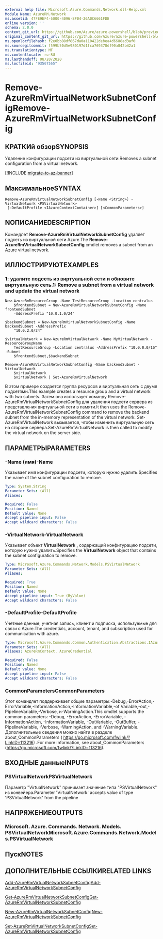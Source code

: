```yaml
---
external help file: Microsoft.Azure.Commands.Network.dll-Help.xml
Module Name: AzureRM.Network
ms.assetid: 47FE9EF4-6000-4096-8F04-26A0C6661FDB
online version: ''
schema: 2.0.0
content_git_url: https://github.com/Azure/azure-powershell/blob/preview/src/ResourceManager/Network/Commands.Network/help/Remove-AzureRmVirtualNetworkSubnetConfig.md
original_content_git_url: https://github.com/Azure/azure-powershell/blob/preview/src/ResourceManager/Network/Commands.Network/help/Remove-AzureRmVirtualNetworkSubnetConfig.md
ms.openlocfilehash: f2e0bb88df867da0a110422debea4d6688ad3af0
ms.sourcegitcommit: f599b50d5e980197d1fca769378df90a842b42a1
ms.translationtype: MT
ms.contentlocale: ru-RU
ms.lasthandoff: 08/20/2020
ms.locfileid: "93567565"
---
```

# <span data-ttu-id="82dda-101">Remove-AzureRmVirtualNetworkSubnetConfig</span><span class="sxs-lookup"><span data-stu-id="82dda-101">Remove-AzureRmVirtualNetworkSubnetConfig</span></span>

## <span data-ttu-id="82dda-102">КРАТКИй обзор</span><span class="sxs-lookup"><span data-stu-id="82dda-102">SYNOPSIS</span></span>
<span data-ttu-id="82dda-103">Удаление конфигурации подсети из виртуальной сети.</span><span class="sxs-lookup"><span data-stu-id="82dda-103">Removes a subnet configuration from a virtual network.</span></span>

[!INCLUDE [migrate-to-az-banner](../../includes/migrate-to-az-banner.md)]

## <span data-ttu-id="82dda-104">Максимальное</span><span class="sxs-lookup"><span data-stu-id="82dda-104">SYNTAX</span></span>

```
Remove-AzureRmVirtualNetworkSubnetConfig [-Name <String>] -VirtualNetwork <PSVirtualNetwork>
 [-DefaultProfile <IAzureContextContainer>] [<CommonParameters>]
```

## <span data-ttu-id="82dda-105">NОПИСАНИЕ</span><span class="sxs-lookup"><span data-stu-id="82dda-105">DESCRIPTION</span></span>
<span data-ttu-id="82dda-106">Командлет **Remove-AzureRmVirtualNetworkSubnetConfig** удаляет подсеть из виртуальной сети Azure.</span><span class="sxs-lookup"><span data-stu-id="82dda-106">The **Remove-AzureRmVirtualNetworkSubnetConfig** cmdlet removes a subnet from an Azure virtual network.</span></span>

## <span data-ttu-id="82dda-107">ИЛЛЮСТРИРУЮТ</span><span class="sxs-lookup"><span data-stu-id="82dda-107">EXAMPLES</span></span>

### <span data-ttu-id="82dda-108">1: удалите подсеть из виртуальной сети и обновите виртуальную сеть.</span><span class="sxs-lookup"><span data-stu-id="82dda-108">1: Remove a subnet from a virtual network and update the virtual network</span></span>
```
New-AzureRmResourceGroup -Name TestResourceGroup -Location centralus
    $frontendSubnet = New-AzureRmVirtualNetworkSubnetConfig -Name frontendSubnet 
    -AddressPrefix "10.0.1.0/24"

$backendSubnet = New-AzureRmVirtualNetworkSubnetConfig -Name backendSubnet -AddressPrefix 
    "10.0.2.0/24"

$virtualNetwork = New-AzureRmVirtualNetwork -Name MyVirtualNetwork -ResourceGroupName 
    TestResourceGroup -Location centralus -AddressPrefix "10.0.0.0/16" -Subnet 
    $frontendSubnet,$backendSubnet

Remove-AzureRmVirtualNetworkSubnetConfig -Name backendSubnet -VirtualNetwork 
    $virtualNetwork
    $virtualNetwork | Set-AzureRmVirtualNetwork
```

<span data-ttu-id="82dda-109">В этом примере создается группа ресурсов и виртуальная сеть с двумя подсетями.</span><span class="sxs-lookup"><span data-stu-id="82dda-109">This example creates a resource group and a virtual network with two subnets.</span></span> <span data-ttu-id="82dda-110">Затем она использует команду Remove-AzureRmVirtualNetworkSubnetConfig для удаления подсети сервера из представления виртуальной сети в памяти.</span><span class="sxs-lookup"><span data-stu-id="82dda-110">It then uses the Remove-AzureRmVirtualNetworkSubnetConfig command to remove the backend subnet from the in-memory representation of the virtual network.</span></span> <span data-ttu-id="82dda-111">Set-AzureRmVirtualNetwork вызывается, чтобы изменить виртуальную сеть на стороне сервера.</span><span class="sxs-lookup"><span data-stu-id="82dda-111">Set-AzureRmVirtualNetwork is then called to modify the virtual network on the server side.</span></span>

## <span data-ttu-id="82dda-112">ПАРАМЕТРЫ</span><span class="sxs-lookup"><span data-stu-id="82dda-112">PARAMETERS</span></span>

### <span data-ttu-id="82dda-113">-Name (имя)</span><span class="sxs-lookup"><span data-stu-id="82dda-113">-Name</span></span>
<span data-ttu-id="82dda-114">Указывает имя конфигурации подсети, которую нужно удалить.</span><span class="sxs-lookup"><span data-stu-id="82dda-114">Specifies the name of the subnet configuration to remove.</span></span>

```yaml
Type: System.String
Parameter Sets: (All)
Aliases: 

Required: False
Position: Named
Default value: None
Accept pipeline input: False
Accept wildcard characters: False
```

### <span data-ttu-id="82dda-115">-VirtualNetwork</span><span class="sxs-lookup"><span data-stu-id="82dda-115">-VirtualNetwork</span></span>
<span data-ttu-id="82dda-116">Указывает объект **VirtualNetwork** , содержащий конфигурацию подсети, которую нужно удалить.</span><span class="sxs-lookup"><span data-stu-id="82dda-116">Specifies the **VirtualNetwork** object that contains the subnet configuration to remove.</span></span>

```yaml
Type: Microsoft.Azure.Commands.Network.Models.PSVirtualNetwork
Parameter Sets: (All)
Aliases: 

Required: True
Position: Named
Default value: None
Accept pipeline input: True (ByValue)
Accept wildcard characters: False
```

### <span data-ttu-id="82dda-117">-DefaultProfile</span><span class="sxs-lookup"><span data-stu-id="82dda-117">-DefaultProfile</span></span>
<span data-ttu-id="82dda-118">Учетные данные, учетная запись, клиент и подписка, используемые для связи с Azure.</span><span class="sxs-lookup"><span data-stu-id="82dda-118">The credentials, account, tenant, and subscription used for communication with azure.</span></span>

```yaml
Type: Microsoft.Azure.Commands.Common.Authentication.Abstractions.IAzureContextContainer
Parameter Sets: (All)
Aliases: AzureRmContext, AzureCredential

Required: False
Position: Named
Default value: None
Accept pipeline input: False
Accept wildcard characters: False
```

### <span data-ttu-id="82dda-119">CommonParameters</span><span class="sxs-lookup"><span data-stu-id="82dda-119">CommonParameters</span></span>
<span data-ttu-id="82dda-120">Этот командлет поддерживает общие параметры:-Debug,-ErrorAction,-ErrorVariable,-InformationAction,-InformationVariable,-of Variable,-out,-PipelineVariable,-Verbose, и-WarningAction.</span><span class="sxs-lookup"><span data-stu-id="82dda-120">This cmdlet supports the common parameters: -Debug, -ErrorAction, -ErrorVariable, -InformationAction, -InformationVariable, -OutVariable, -OutBuffer, -PipelineVariable, -Verbose, -WarningAction, and -WarningVariable.</span></span> <span data-ttu-id="82dda-121">Дополнительные сведения можно найти в разделе about_CommonParameters ( https://go.microsoft.com/fwlink/?LinkID=113216) .</span><span class="sxs-lookup"><span data-stu-id="82dda-121">For more information, see about_CommonParameters (https://go.microsoft.com/fwlink/?LinkID=113216).</span></span>

## <span data-ttu-id="82dda-122">ВХОДНЫЕ данные</span><span class="sxs-lookup"><span data-stu-id="82dda-122">INPUTS</span></span>

### <span data-ttu-id="82dda-123">PSVirtualNetwork</span><span class="sxs-lookup"><span data-stu-id="82dda-123">PSVirtualNetwork</span></span>
<span data-ttu-id="82dda-124">Параметр "VirtualNetwork" принимает значение типа "PSVirtualNetwork" из конвейера.</span><span class="sxs-lookup"><span data-stu-id="82dda-124">Parameter 'VirtualNetwork' accepts value of type 'PSVirtualNetwork' from the pipeline</span></span>

## <span data-ttu-id="82dda-125">НАПРЯЖЕНИЕ</span><span class="sxs-lookup"><span data-stu-id="82dda-125">OUTPUTS</span></span>

### <span data-ttu-id="82dda-126">Microsoft. Azure. Commands. Network. Models. PSVirtualNetwork</span><span class="sxs-lookup"><span data-stu-id="82dda-126">Microsoft.Azure.Commands.Network.Models.PSVirtualNetwork</span></span>

## <span data-ttu-id="82dda-127">Пуск</span><span class="sxs-lookup"><span data-stu-id="82dda-127">NOTES</span></span>

## <span data-ttu-id="82dda-128">ДОПОЛНИТЕЛЬНЫЕ ССЫЛКИ</span><span class="sxs-lookup"><span data-stu-id="82dda-128">RELATED LINKS</span></span>

[<span data-ttu-id="82dda-129">Add-AzureRmVirtualNetworkSubnetConfig</span><span class="sxs-lookup"><span data-stu-id="82dda-129">Add-AzureRmVirtualNetworkSubnetConfig</span></span>](./Add-AzureRmVirtualNetworkSubnetConfig.md)

[<span data-ttu-id="82dda-130">Get-AzureRmVirtualNetworkSubnetConfig</span><span class="sxs-lookup"><span data-stu-id="82dda-130">Get-AzureRmVirtualNetworkSubnetConfig</span></span>](./Get-AzureRmVirtualNetworkSubnetConfig.md)

[<span data-ttu-id="82dda-131">New-AzureRmVirtualNetworkSubnetConfig</span><span class="sxs-lookup"><span data-stu-id="82dda-131">New-AzureRmVirtualNetworkSubnetConfig</span></span>](./New-AzureRmVirtualNetworkSubnetConfig.md)

[<span data-ttu-id="82dda-132">Set-AzureRmVirtualNetworkSubnetConfig</span><span class="sxs-lookup"><span data-stu-id="82dda-132">Set-AzureRmVirtualNetworkSubnetConfig</span></span>](./Set-AzureRmVirtualNetworkSubnetConfig.md)


